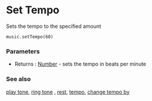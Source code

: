# Set Tempo 

Sets the tempo to the specified amount

```sig
music.setTempo(60)
```

### Parameters

* Returns : [Number](/reference/types/number) - sets the tempo in beats per minute

### See also

[play tone](/reference/music/play-tone), [ring tone](/reference/music/ring-tone) , [rest](/reference/music/rest), [tempo](/reference/music/tempo), [change tempo by](/reference/music/change-tempo-by)

